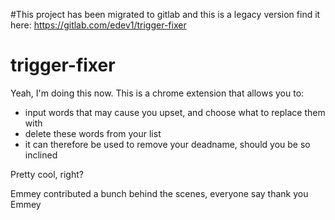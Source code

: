 #This project has been migrated to gitlab and this is a legacy version
find it here:
https://gitlab.com/edev1/trigger-fixer



# trigger-fixer


Yeah, I'm doing this now. This is a chrome extension that allows you to:
* input words that may cause you upset, and choose what to replace them with
* delete these words from your list
* it can therefore be used to remove your deadname, should you be so inclined

Pretty cool, right?

Emmey contributed a bunch behind the scenes, everyone say thank you Emmey
